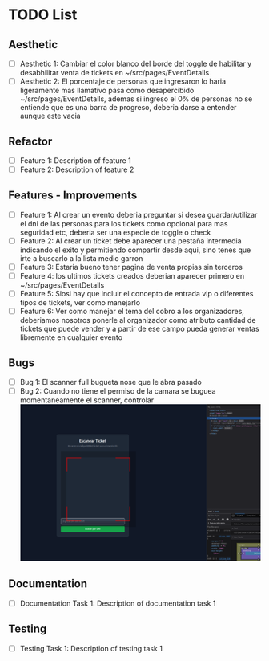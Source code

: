 # TODO List

## Aesthetic
- [ ] Aesthetic 1: Cambiar el color blanco del borde del toggle de habilitar y desabhilitar venta de tickets en ~/src/pages/EventDetails
- [ ] Aesthetic 2: El porcentaje de personas que ingresaron lo haria ligeramente mas llamativo pasa como desapercibido ~/src/pages/EventDetails, ademas si ingreso el 0% de personas
no se entiende que es una barra de progreso, deberia darse a entender aunque este vacia

## Refactor
- [ ] Feature 1: Description of feature 1
- [ ] Feature 2: Description of feature 2

## Features - Improvements
- [ ] Feature 1: Al crear un evento deberia preguntar si desea guardar/utilizar el dni de las personas para los tickets como opcional para mas seguridad etc, deberia ser una       especie de toggle o check
- [ ] Feature 2: Al crear un ticket debe aparecer una pestaña intermedia indicando el exito y permitiendo compartir desde aqui, sino tenes que irte a buscarlo a la lista medio garron
- [ ] Feature 3: Estaria bueno tener pagina de venta propias sin terceros
- [ ] Feature 4: los ultimos tickets creados deberian aparecer primero en ~/src/pages/EventDetails
- [ ] Feature 5: Siosi hay que incluir el concepto de entrada vip o diferentes tipos de tickets, ver como manejarlo
- [ ] Feature 6: Ver como manejar el tema del cobro a los organizadores, deberiamos nosotros ponerle al organizador como atributo cantidad de tickets que puede vender y a partir de ese campo pueda generar ventas libremente en cualquier evento

## Bugs
- [ ] Bug 1: El scanner full bugueta nose que le abra pasado
- [ ] Bug 2: Cuando no tiene el permiso de la camara se buguea momentaneamente el scanner, controlar ![alt text](image.png)

## Documentation
- [ ] Documentation Task 1: Description of documentation task 1

## Testing
- [ ] Testing Task 1: Description of testing task 1